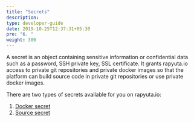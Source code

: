 ```yaml
---
title: "Secrets"
description:
type: developer-guide
date: 2019-10-25T12:37:31+05:30
pre: "6. "
weight: 300
---
```

A secret is an object containing sensitive information or confidential
data such as a password, SSH private key, SSL certificate. It grants rapyuta.io access to private git repositories and private docker images so that the platform can build source code in private git repositories or use private docker images.

There are two types of secrets available for you on rapyuta.io:

1. [Docker secret](/developer-guide/create-software-packages/secrets/docker-registry/)
2. [Source secret](/developer-guide/create-software-packages/secrets/sourcecode-repository/)